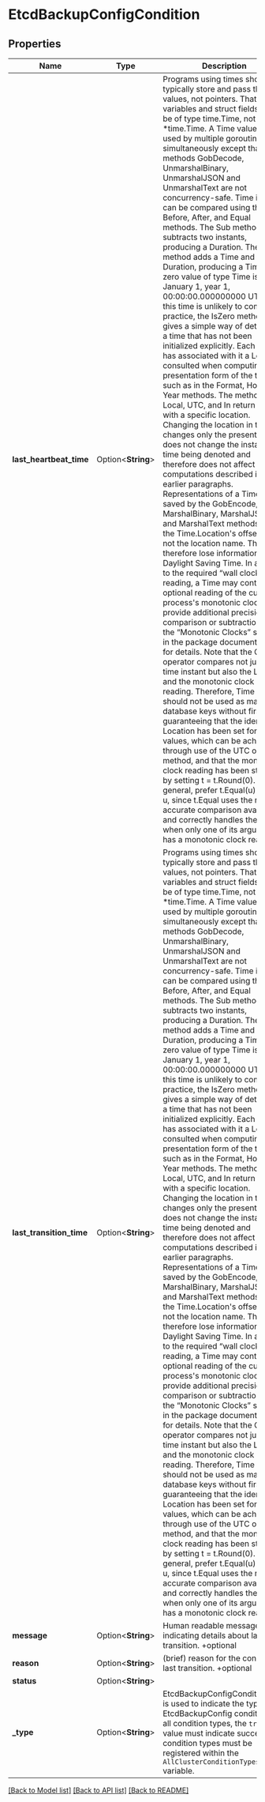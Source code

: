 # EtcdBackupConfigCondition

## Properties

Name | Type | Description | Notes
------------ | ------------- | ------------- | -------------
**last_heartbeat_time** | Option<**String**> | Programs using times should typically store and pass them as values, not pointers. That is, time variables and struct fields should be of type time.Time, not *time.Time.  A Time value can be used by multiple goroutines simultaneously except that the methods GobDecode, UnmarshalBinary, UnmarshalJSON and UnmarshalText are not concurrency-safe.  Time instants can be compared using the Before, After, and Equal methods. The Sub method subtracts two instants, producing a Duration. The Add method adds a Time and a Duration, producing a Time.  The zero value of type Time is January 1, year 1, 00:00:00.000000000 UTC. As this time is unlikely to come up in practice, the IsZero method gives a simple way of detecting a time that has not been initialized explicitly.  Each Time has associated with it a Location, consulted when computing the presentation form of the time, such as in the Format, Hour, and Year methods. The methods Local, UTC, and In return a Time with a specific location. Changing the location in this way changes only the presentation; it does not change the instant in time being denoted and therefore does not affect the computations described in earlier paragraphs.  Representations of a Time value saved by the GobEncode, MarshalBinary, MarshalJSON, and MarshalText methods store the Time.Location's offset, but not the location name. They therefore lose information about Daylight Saving Time.  In addition to the required “wall clock” reading, a Time may contain an optional reading of the current process's monotonic clock, to provide additional precision for comparison or subtraction. See the “Monotonic Clocks” section in the package documentation for details.  Note that the Go == operator compares not just the time instant but also the Location and the monotonic clock reading. Therefore, Time values should not be used as map or database keys without first guaranteeing that the identical Location has been set for all values, which can be achieved through use of the UTC or Local method, and that the monotonic clock reading has been stripped by setting t = t.Round(0). In general, prefer t.Equal(u) to t == u, since t.Equal uses the most accurate comparison available and correctly handles the case when only one of its arguments has a monotonic clock reading. | [optional]
**last_transition_time** | Option<**String**> | Programs using times should typically store and pass them as values, not pointers. That is, time variables and struct fields should be of type time.Time, not *time.Time.  A Time value can be used by multiple goroutines simultaneously except that the methods GobDecode, UnmarshalBinary, UnmarshalJSON and UnmarshalText are not concurrency-safe.  Time instants can be compared using the Before, After, and Equal methods. The Sub method subtracts two instants, producing a Duration. The Add method adds a Time and a Duration, producing a Time.  The zero value of type Time is January 1, year 1, 00:00:00.000000000 UTC. As this time is unlikely to come up in practice, the IsZero method gives a simple way of detecting a time that has not been initialized explicitly.  Each Time has associated with it a Location, consulted when computing the presentation form of the time, such as in the Format, Hour, and Year methods. The methods Local, UTC, and In return a Time with a specific location. Changing the location in this way changes only the presentation; it does not change the instant in time being denoted and therefore does not affect the computations described in earlier paragraphs.  Representations of a Time value saved by the GobEncode, MarshalBinary, MarshalJSON, and MarshalText methods store the Time.Location's offset, but not the location name. They therefore lose information about Daylight Saving Time.  In addition to the required “wall clock” reading, a Time may contain an optional reading of the current process's monotonic clock, to provide additional precision for comparison or subtraction. See the “Monotonic Clocks” section in the package documentation for details.  Note that the Go == operator compares not just the time instant but also the Location and the monotonic clock reading. Therefore, Time values should not be used as map or database keys without first guaranteeing that the identical Location has been set for all values, which can be achieved through use of the UTC or Local method, and that the monotonic clock reading has been stripped by setting t = t.Round(0). In general, prefer t.Equal(u) to t == u, since t.Equal uses the most accurate comparison available and correctly handles the case when only one of its arguments has a monotonic clock reading. | [optional]
**message** | Option<**String**> | Human readable message indicating details about last transition. +optional | [optional]
**reason** | Option<**String**> | (brief) reason for the condition's last transition. +optional | [optional]
**status** | Option<**String**> |  | [optional]
**_type** | Option<**String**> | EtcdBackupConfigConditionType is used to indicate the type of a EtcdBackupConfig condition. For all condition types, the `true` value must indicate success. All condition types must be registered within the `AllClusterConditionTypes` variable. | [optional]

[[Back to Model list]](../README.md#documentation-for-models) [[Back to API list]](../README.md#documentation-for-api-endpoints) [[Back to README]](../README.md)


